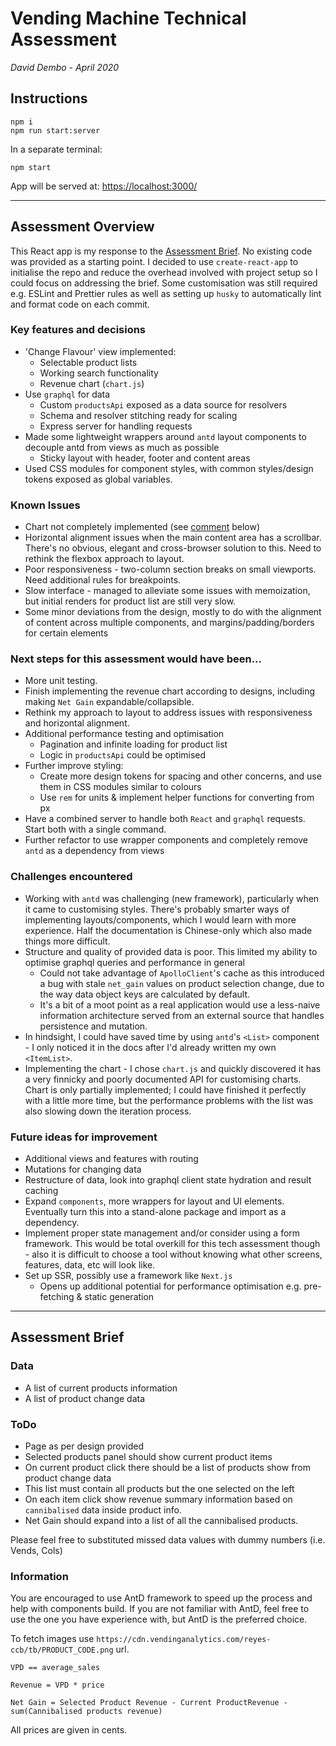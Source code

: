 # Vending Machine Technical Assessment

_David Dembo - April 2020_

## Instructions

```
npm i
npm run start:server
```

In a separate terminal:

```
npm start
```

App will be served at: [https://localhost:3000/](https://localhost:3000/)

---

## Assessment Overview

This React app is my response to the [Assessment Brief](#Assessment-Brief). No existing code was provided as a starting point. I decided to use `create-react-app` to initialise the repo and reduce the overhead involved with project setup so I could focus on addressing the brief. Some customisation was still required e.g. ESLint and Prettier rules as well as setting up `husky` to automatically lint and format code on each commit.

### Key features and decisions

- 'Change Flavour' view implemented:
  - Selectable product lists
  - Working search functionality
  - Revenue chart (`chart.js`)
- Use `graphql` for data
  - Custom `productsApi` exposed as a data source for resolvers
  - Schema and resolver stitching ready for scaling
  - Express server for handling requests
- Made some lightweight wrappers around `antd` layout components to decouple antd from views as much as possible
  - Sticky layout with header, footer and content areas
- Used CSS modules for component styles, with common styles/design tokens exposed as global variables.

### Known Issues

- Chart not completely implemented (see [comment](#Challenges-encountered) below)
- Horizontal alignment issues when the main content area has a scrollbar. There's no obvious, elegant and cross-browser solution to this. Need to rethink the flexbox approach to layout.
- Poor responsiveness - two-column section breaks on small viewports. Need additional rules for breakpoints.
- Slow interface - managed to alleviate some issues with memoization, but initial renders for product list are still very slow.
- Some minor deviations from the design, mostly to do with the alignment of content across multiple components, and margins/padding/borders for certain elements

### Next steps for this assessment would have been...

- More unit testing.
- Finish implementing the revenue chart according to designs, including making `Net Gain` expandable/collapsible.
- Rethink my approach to layout to address issues with responsiveness and horizontal alignment.
- Additional performance testing and optimisation
  - Pagination and infinite loading for product list
  - Logic in `productsApi` could be optimised
- Further improve styling:
  - Create more design tokens for spacing and other concerns, and use them in CSS modules similar to colours
  - Use `rem` for units & implement helper functions for converting from px
- Have a combined server to handle both `React` and `graphql` requests. Start both with a single command.
- Further refactor to use wrapper components and completely remove `antd` as a dependency from views

### Challenges encountered

- Working with `antd` was challenging (new framework), particularly when it came to customising styles. There's probably smarter ways of implementing layouts/components, which I would learn with more experience. Half the documentation is Chinese-only which also made things more difficult.
- Structure and quality of provided data is poor. This limited my ability to optimise graphql queries and performance in general
  - Could not take advantage of `ApolloClient`'s cache as this introduced a bug with stale `net_gain` values on product selection change, due to the way data object keys are calculated by default.
  - It's a bit of a moot point as a real application would use a less-naive information architecture served from an external source that handles persistence and mutation.
- In hindsight, I could have saved time by using `antd`'s `<List>` component - I only noticed it in the docs after I'd already written my own `<ItemList>`.
- Implementing the chart - I chose `chart.js` and quickly discovered it has a very finnicky and poorly documented API for customising charts. Chart is only partially implemented; I could have finished it perfectly with a little more time, but the performance problems with the list was also slowing down the iteration process.

### Future ideas for improvement

- Additional views and features with routing
- Mutations for changing data
- Restructure of data, look into graphql client state hydration and result caching
- Expand `components`, more wrappers for layout and UI elements. Eventually turn this into a stand-alone package and import as a dependency.
- Implement proper state management and/or consider using a form framework. This would be total overkill for this tech assessment though - also it is difficult to choose a tool without knowing what other screens, features, data, etc will look like.
- Set up SSR, possibly use a framework like `Next.js`
  - Opens up additional potential for performance optimisation e.g. pre-fetching & static generation

---

## Assessment Brief

### Data

- A list of current products information
- A list of product change data

### ToDo

- Page as per design provided
- Selected products panel should show current product items
- On current product click there should be a list of products show from product change data
- This list must contain all products but the one selected on the left
- On each item click show revenue summary information based on `cannibalised` data inside product info.
- Net Gain should expand into a list of all the cannibalised products.

Please feel free to substituted missed data values with dummy numbers (i.e. Vends, Cols)

### Information

You are encouraged to use AntD framework to speed up the process and help with components build. If you are not familiar with AntD, feel free to use the one you have experience with, but AntD is the preferred choice.

To fetch images use `https://cdn.vendinganalytics.com/reyes-ccb/tb/PRODUCT_CODE.png` url.

`VPD == average_sales`

`Revenue = VPD * price`

`Net Gain = Selected Product Revenue - Current ProductRevenue - sum(Cannibalised products revenue)`

All prices are given in cents.
